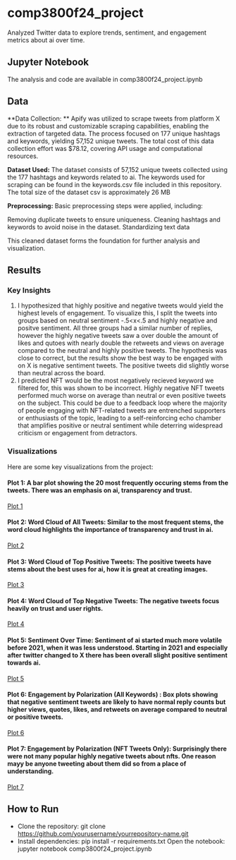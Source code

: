 # comp3800f24_project
Analyzed Twitter data to explore trends, sentiment, and engagement metrics about ai over time.

## Jupyter Notebook
The analysis and code are available in comp3800f24_project.ipynb

## Data

**Data Collection: ** Apify was utilized to scrape tweets from platform X due to its robust and customizable scraping capabilities, enabling the extraction of targeted data. The process focused on 177 unique hashtags and keywords, yielding 57,152 unique tweets. The total cost of this data collection effort was $78.12, covering API usage and computational resources. 

**Dataset Used:** The dataset consists of 57,152 unique tweets collected using the 177 hashtags and keywords related to ai. 
The keywords used for scraping can be found in the keywords.csv file included in this repository.
The total size of the dataset csv is approximately 26 MB

**Preprocessing:** 
Basic preprocessing steps were applied, including:

Removing duplicate tweets to ensure uniqueness.
Cleaning hashtags and keywords to avoid noise in the dataset.
Standardizing text data

This cleaned dataset forms the foundation for further analysis and visualization.
 
 ## Results
### Key Insights
1. I hypothesized that highly positive and negative tweets would yield the highest levels of engagement. To visualize this, I split the tweets into groups based on neutral sentiment -.5<x<.5 and highly negative and positve sentiment.   All three groups had a similar number of replies, however the highly negative tweets saw a over double the amount of likes and qutoes with nearly double the retweets and views on average compared to the neutral and highly positive tweets. The hypothesis was close to correct, but the results show the best way to be engaged with on X is negative sentiment tweets.  The positive tweets did slightly worse than neutral across the board. 
2. I predicted NFT would be the most negatively recieved keyword we filtered for, this was shown to be incorrect. Highly negative NFT tweets performed much worse on average than neutral or even positive tweets on the subject.  This could be due to a feedback loop where the majority of people engaging with NFT-related tweets are entrenched supporters or enthusiasts of the topic, leading to a self-reinforcing echo chamber that amplifies positive or neutral sentiment while deterring widespread criticism or engagement from detractors.

### Visualizations
Here are some key visualizations from the project:

#### Plot 1:  A bar plot showing the 20 most frequently occuring stems from the tweets. There was an emphasis on ai, transparency and trust.
[Plot 1](images/plot1.png)

#### Plot 2: Word Cloud of All Tweets: Similar to the most frequent stems, the word cloud highlights the importance of transparency and trust in ai.
[Plot 2](images/plot2.png)

#### Plot 3: Word Cloud of Top Positive Tweets: The positive tweets have stems about the best uses for ai, how it is great at creating images.
[Plot 3](images/plot3.png)

#### Plot 4: Word Cloud of Top Negative Tweets: The negative tweets focus heavily on trust and user rights.
[Plot 4](images/plot4.png)

#### Plot 5: Sentiment Over Time: Sentiment of ai started much more volatile before 2021, when it was less understood. Starting in 2021 and especially after twitter changed to X there has been overall slight positive sentiment towards ai.
[Plot 5](images/plot5.png)

#### Plot 6: Engagement by Polarization (All Keywords) : Box plots showing that negative sentiment tweets are likely to have normal reply counts but higher views, quotes, likes, and retweets on average compared to neutral or positive tweets.
[Plot 6](images/plot6.png)

#### Plot 7: Engagement by Polarization (NFT Tweets Only): Surprisingly there were not many popular highly negative tweets about nfts. One reason mayy be anyone tweeting about them did so from a place of understanding.
[Plot 7](images/plot7.png)




## How to Run
- Clone the repository: git clone https://github.com/yourusername/yourrepository-name.git
- Install dependencies: pip install -r requirements.txt
Open the notebook: jupyter notebook comp3800f24_project.ipynb